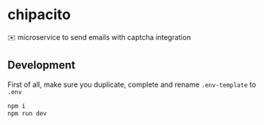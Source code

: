 # chipacito

✉️ microservice to send emails with captcha integration

## Development

First of all, make sure you duplicate, complete and rename `.env-template` to `.env`

```bash
npm i
npm run dev
```

